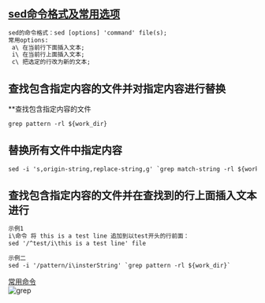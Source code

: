 ## [sed命令格式及常用选项][1]
```html
sed的命令格式：sed [options] 'command' file(s);
常用options:
 a\ 在当前行下面插入文本;
 i\ 在当前行上面插入文本;
 c\ 把选定的行改为新的文本;
```

## 查找包含指定内容的文件并对指定内容进行替换

**查找包含指定内容的文件
```html
grep pattern -rl ${work_dir}
```

## 替换所有文件中指定内容

```html
sed -i 's,origin-string,replace-string,g' `grep match-string -rl ${work_dir}` 
```

## 查找包含指定内容的文件并在查找到的行上面插入文本进行
```html
示例1
i\命令 将 this is a test line 追加到以test开头的行前面：
sed '/^test/i\this is a test line' file
 
示例二
sed -i '/pattern/i\insterString' `grep pattern -rl ${work_dir}`
```

[常用命令][2]  
![grep](/pics/grep.JPG)

[1]:https://www.linuxprobe.com/linux-sed-command.html
[2]:https://zhuanlan.zhihu.com/p/65515740
